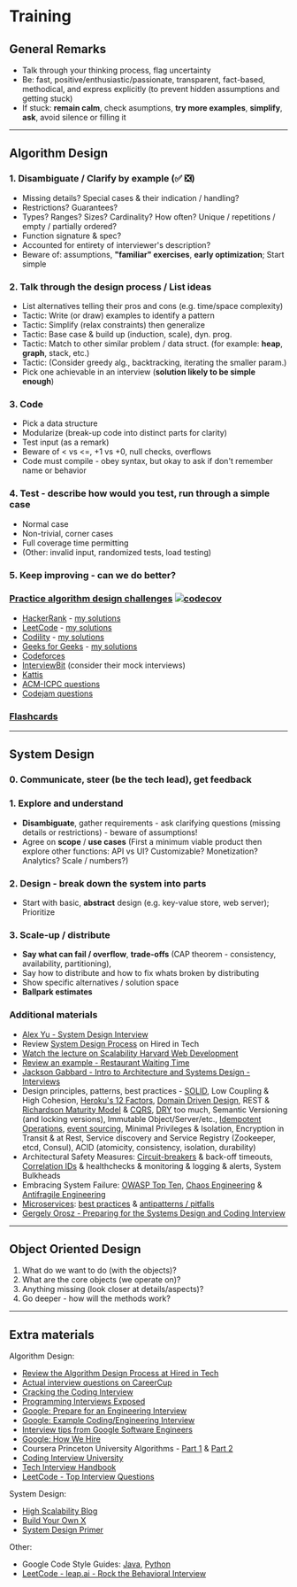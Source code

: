 # Training

## General Remarks

* Talk through your thinking process, flag uncertainty
* Be: fast, positive/enthusiastic/passionate, transparent, fact-based, methodical, and express explicitly (to prevent hidden assumptions and getting stuck)
* If stuck: **remain calm**, check asumptions, **try more examples**, **simplify**, **ask**, avoid silence or filling it

----------

## Algorithm Design

### 1. Disambiguate / **Clarify by example** (✅ ❎)

* Missing details? Special cases & their indication / handling?
* Restrictions? Guarantees?
* Types? Ranges? Sizes? Cardinality? How often? Unique / repetitions / empty / partially ordered?
* Function signature & spec?
* Accounted for entirety of interviewer's description?
* Beware of: assumptions, **"familiar" exercises**, **early optimization**; Start simple

### 2. Talk through the design process / List ideas
* List alternatives telling their pros and cons (e.g. time/space complexity)
* Tactic: Write (or draw) examples to identify a pattern
* Tactic: Simplify (relax constraints) then generalize
* Tactic: Base case & build up (induction, scale), dyn. prog.
* Tactic: Match to other similar problem / data struct. (for example: **heap**, **graph**, stack, etc.)
* Tactic: (Consider greedy alg., backtracking, iterating the smaller param.)
* Pick one achievable in an interview (**solution likely to be simple enough**)

### 3. Code

* Pick a data structure
* Modularize (break-up code into distinct parts for clarity)
* Test input (as a remark)
* Beware of < vs <=, +1 vs +0, null checks, overflows
* Code must compile - obey syntax, but okay to ask if don't remember name or behavior

### 4. Test - describe how would you test, run through a simple case

* Normal case
* Non-trivial, corner cases
* Full coverage time permitting
* (Other: invalid input, randomized tests, load testing)

### 5. Keep improving - can we do better?

### [Practice algorithm design challenges](algorithms) [![codecov](https://codecov.io/gh/altermarkive/training/branch/master/graph/badge.svg)](https://codecov.io/gh/altermarkive/training)

* [HackerRank](https://www.hackerrank.com/) - [my solutions](algorithms/code/hackerrank)
* [LeetCode](https://leetcode.com/) - [my solutions](algorithms/code/leetcode)
* [Codility](https://codility.com/) - [my solutions](algorithms/code/codility)
* [Geeks for Geeks](https://www.geeksforgeeks.org/) - [my solutions](algorithms/code/geeksforgeeks)
* [Codeforces](https://codeforces.com/)
* [InterviewBit](https://www.interviewbit.com/) (consider their mock interviews)
* [Kattis](https://open.kattis.com/)
* [ACM-ICPC questions](https://icpc.baylor.edu/worldfinals/problems)
* [Codejam questions](https://code.google.com/codejam/past-contests)

### [Flashcards](https://github.com/altermarkive/training/releases)

----------

## System Design

### 0. Communicate, steer (be the tech lead), get feedback

### 1. Explore and understand

* **Disambiguate**, gather requirements - ask clarifying questions (missing details or restrictions) - beware of assumptions!
* Agree on **scope** / **use cases**
  (First a minimum viable product then explore other functions: API vs UI? Customizable? Monetization? Analytics? Scale / numbers?)

### 2. Design - break down the system into parts

* Start with basic, **abstract** design (e.g. key-value store, web server); Prioritize

### 3. Scale-up / distribute

* **Say what can fail / overflow**, **trade-offs** (CAP theorem - consistency, availability, partitioning),
* Say how to distribute and how to fix whats broken by distributing
* Show specific alternatives / solution space
* **Ballpark estimates**

### Additional materials

* [Alex Yu - System Design Interview](https://www.amazon.com/dp/B08B3FWYBX/ref=cm_sw_em_r_mt_dp_X3C1WZV5Q0VX0Q0HX7CX)
* Review [System Design Process](https://www.hiredintech.com/system-design/the-system-design-process/) on Hired in Tech
* [Watch the lecture on Scalability Harvard Web Development](https://youtu.be/-W9F__D3oY4)
* [Review an example - Restaurant Waiting Time](http://altermarkive.github.io/training/system-design/restaurant-waiting-time.html)
* [Jackson Gabbard - Intro to Architecture and Systems Design - Interviews](https://youtu.be/ZgdS0EUmn70)
* Design principles, patterns, best practices - [SOLID](https://en.wikipedia.org/wiki/SOLID),
  Low Coupling & High Cohesion, [Heroku's 12 Factors](https://12factor.net/),
  [Domain Driven Design](https://en.wikipedia.org/wiki/Domain-driven_design),
  REST & [Richardson Maturity Model](https://en.wikipedia.org/wiki/Richardson_Maturity_Model) & [CQRS](https://en.wikipedia.org/wiki/Command%E2%80%93query_separation#Command_query_responsibility_segregation),
  [DRY](https://en.wikipedia.org/wiki/Don%27t_repeat_yourself) too much,
  Semantic Versioning (and locking versions), Immutable Object/Server/etc.,
  [Idempotent Operations](https://microservices.io/patterns/communication-style/idempotent-consumer.html),
  [event sourcing](https://microservices.io/patterns/data/event-sourcing.html), Minimal Privileges & Isolation,
  Encryption in Transit & at Rest, Service discovery and Service Registry (Zookeeper, etcd, Consul),
  ACID (atomicity, consistency, isolation, durability)
* Architectural Safety Measures: [Circuit-breakers](https://en.wikipedia.org/wiki/Circuit_breaker_design_pattern) & back-off timeouts, [Correlation IDs](https://dzone.com/articles/correlation-id-for-logging-in-microservices) & healthchecks & monitoring & logging & alerts, System Bulkheads
* Embracing System Failure: [OWASP Top Ten](https://owasp.org/www-project-top-ten/), [Chaos Engineering](https://en.wikipedia.org/wiki/Chaos_engineering) & [Antifragile Engineering](https://en.wikipedia.org/wiki/Antifragile)
* [Microservices](https://www.google.com/search?q=awesome+microservices): [best practices](https://microservices.io/) & [antipatterns / pitfalls](https://www.oreilly.com/content/microservices-antipatterns-and-pitfalls/)
* [Gergely Orosz - Preparing for the Systems Design and Coding Interview](https://blog.pragmaticengineer.com/preparing-for-the-systems-design-and-coding-interviews/)

----------

## Object Oriented Design

1. What do we want to do (with the objects)?
2. What are the core objects (we operate on)?
3. Anything missing (look closer at details/aspects)?
4. Go deeper - how will the methods work?

----------

## Extra materials

Algorithm Design:

* [Review the Algorithm Design Process at Hired in Tech](https://www.hiredintech.com/algorithm-design/the-algorithm-design-canvas/)
* [Actual interview questions on CareerCup](https://www.careercup.com/user?id=5095734581919744)
* [Cracking the Coding Interview](https://www.google.nl/search?q=cracking+the+coding+interview+filetype:pdf)
* [Programming Interviews Exposed](https://www.google.nl/search?q=programming+interviews+exposed+filetype:pdf)
* [Google: Prepare for an Engineering Interview](https://youtu.be/ko-KkSmp-Lk)
* [Google: Example Coding/Engineering Interview](https://youtu.be/XKu_SEDAykw)
* [Interview tips from Google Software Engineers](https://youtu.be/XOtrOSatBoY)
* [Google: How We Hire](https://careers.google.com/how-we-hire/interview)
* Coursera Princeton University Algorithms - [Part 1](https://www.coursera.org/learn/algorithms-part1) & [Part 2](https://www.coursera.org/learn/algorithms-part2)
* [Coding Interview University](https://github.com/jwasham/coding-interview-university)
* [Tech Interview Handbook](https://github.com/yangshun/tech-interview-handbook)
* [LeetCode - Top Interview Questions](https://leetcode.com/explore/featured/card/top-interview-questions-easy/)

System Design:

* [High Scalability Blog](https://highscalability.com/)
* [Build Your Own X](https://github.com/danistefanovic/build-your-own-x)
* [System Design Primer](https://github.com/donnemartin/system-design-primer)

Other:

* Google Code Style Guides: [Java](https://google.github.io/styleguide/javaguide.html), [Python](https://google.github.io/styleguide/pyguide.html)
* [LeetCode - leap.ai - Rock the Behavioral Interview](https://leetcode.com/explore/interview/card/leapai/)
